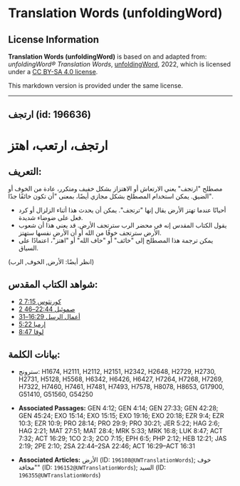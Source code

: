# Translation Words (unfoldingWord)

## License Information

**Translation Words (unfoldingWord)** is based on and adapted from: _unfoldingWord® Translation Words_, [unfoldingWord](https://unfoldingword.org/utw), 2022, which is licensed under a [CC BY-SA 4.0 license](https://creativecommons.org/licenses/by-sa/4.0/legalcode.en).

This markdown version is provided under the same license.



--------------------------------

## ارتجف (id: 196636)

ارتجف، ارتعب، اهتز
==================

التعريف:
--------

مصطلح "ارتجف" يعني الارتعاش أو الاهتزاز بشكل خفيف ومتكرر، عادة من الخوف أو الضيق. يمكن استخدام المصطلح بشكل مجازي أيضًا، بمعنى "أن تكون خائفًا جدًا".

* أحيانًا عندما تهتز الأرض يقال إنها "ترتجف". يمكن أن يحدث هذا أثناء الزلزال أو كرد فعل على ضوضاء شديدة.
* يقول الكتاب المقدس إنه في محضر الرب سترتجف الأرض. قد يعني هذا أن شعوب الأرض سترتجف خوفًا من الله أو أن الأرض نفسها ستهتز.
* يمكن ترجمة هذا المصطلح إلى "خائف" أو "خاف الله" أو "اهتز"، اعتمادًا على السياق.

(انظر أيضًا: الأرض, الخوف, الرب)

شواهد الكتاب المقدس:
--------------------

* [2 كورنثوس 7:15](https://ref.ly/2Cor7:15)
* [2 صموئيل 22:44–46](https://ref.ly/2Sam22:44-2Sam22:46)
* [أعمال الرسل 16:29–31](https://ref.ly/Acts16:29-Acts16:31)
* [إرميا 5:22](https://ref.ly/Jer5:22)
* [لوقا 8:47](https://ref.ly/Luke8:47)

بيانات الكلمة:
--------------

* سترونج: H1674, H2111, H2112, H2151, H2342, H2648, H2729, H2730, H2731, H5128, H5568, H6342, H6426, H6427, H7264, H7268, H7269, H7322, H7460, H7461, H7481, H7493, H7578, H8078, H8653, G17900, G51410, G51560, G54250

* **Associated Passages:** GEN 4:12; GEN 4:14; GEN 27:33; GEN 42:28; GEN 45:24; EXO 15:14; EXO 15:15; EXO 19:16; EXO 20:18; EZR 9:4; EZR 10:3; EZR 10:9; PRO 28:14; PRO 29:9; PRO 30:21; JER 5:22; HAG 2:6; HAG 2:21; MAT 27:51; MAT 28:4; MRK 5:33; MRK 16:8; LUK 8:47; ACT 7:32; ACT 16:29; 1CO 2:3; 2CO 7:15; EPH 6:5; PHP 2:12; HEB 12:21; JAS 2:19; 2PE 2:10; 2SA 22:44–2SA 22:46; ACT 16:29–ACT 16:31
* **Associated Articles:** الأرض (ID: `196108@UWTranslationWords`); خوف "مخافة" (ID: `196152@UWTranslationWords`); السيد (ID: `196355@UWTranslationWords`)

